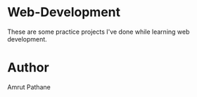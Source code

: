 # Web-Development
These are some practice projects I've done while learning web development.
# Author 
Amrut Pathane